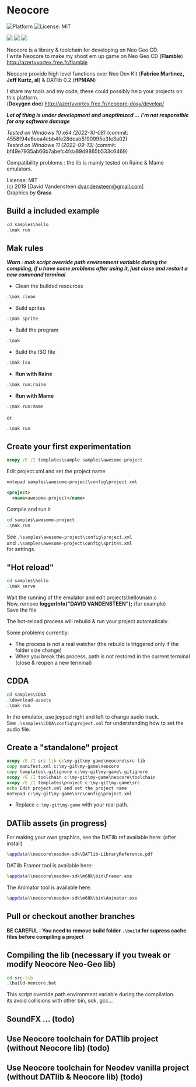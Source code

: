 # Neocore
![Platform](https://img.shields.io/badge/platform-%20%7C%20windows-lightgrey) ![License: MIT](https://img.shields.io/badge/License-MIT-green.svg)  
  
![](https://media.giphy.com/media/TLfbmyW3523z24WONz/giphy.gif) ![](https://media.giphy.com/media/iFUh5AEPD4XfvpsvJh/giphy.gif) ![](https://media.giphy.com/media/iJObJsdx6ud4zI7cS1/giphy.gif)

Neocore is a library &amp; toolchain for developing on Neo Geo CD.  
I write Neocore to make my shoot em up game on Neo Geo CD (**Flamble**) http://azertyvortex.free.fr/flamble  

Neocore provide high level functions over Neo Dev Kit (**Fabrice Martinez, Jeff Kurtz, al**) & DATlib 0.2 (**HPMAN**)  
  
I share my tools and my code, these could possibly help your projects on this platform.  
(**Doxygen doc**) http://azertyvortex.free.fr/neocore-doxy/develop/  
  
***Lot of thing is under development and unoptimized ...***
***I'm not responsible for any software damage***  
  
*Tested on Windows 10 x64 (2022-10-08)* (commit: 4558f94e6eea4cbb4fe28dcab5190995e3fe3a02)  
*Tested on Windows 11 (2022-09-13)* (commit: bf49e7935ab66b7abefc4fda89d9865b533c6469)
  
Compatibility problems : the lib is mainly tested on Raine & Mame emulators.    

License: MIT  
(c) 2019 [David Vandensteen <dvandensteen@gmail.com>]  
Graphics by **Grass**  
    
## Build a included example
```cmd
cd samples\hello
.\mak run
```
  
## Mak rules
___***Warn : mak script override path environment variable during the compiling, if u have some problems after using it, just close and restart a new command terminal***___

- Clean the builded resources
```cmd
.\mak clean
```
- Build sprites
```cmd
.\mak sprite
```
- Build the program
```cmd
.\mak
```
- Build the ISO file
```cmd
.\mak iso
```
- **Run with Raine**
```cmd
.\mak run:raine
```
- **Run with Mame**
```cmd
.\mak run:mame
```
or
```cmd
.\mak run
```
## Create your first experimentation
```cmd
xcopy /E /I templates\sample samples\awesome-project
```

Edit project.xml and set the project name  
```cmd
notepad samples\awesome-project\config\project.xml
```

```xml
<project>
  <name>awesome-project</name>
```

Compile and run it  

```cmd
cd samples\awesome-project
.\mak run
```

See `.\samples\awesome-project\config\project.xml`  
and `.\samples\awesome-project\config\sprites.xml`  
for settings.

## "Hot reload"
```cmd
cd samples\hello
.\mak serve
```
  
Wait the running of the emulator and edit projects\hello\main.c  
Now, remove **loggerInfo("DAVID VANDENSTEEN");** (for example)  
Save the file
  
The hot-reload process will rebuild & run your project automaticaly.
  
Some problems currently:  
* The process is not a real watcher (the rebuild is triggered only if the folder size change)  
* When you break this process, path is not restored in the current terminal (close & reopen a new terminal)  
    
## CDDA
``` cmd
cd samples\CDDA
.\download-assets
.\mak run
```
  
In the emulator, use joypad right and left to change audio track.  
See `.\samples\CDDA\config\project.xml` for understanding how to set the audio file.

## Create a "standalone" project

```cmd
xcopy /E /I src-lib c:\my-git\my-game\neocore\src-lib
copy manifest.xml c:\my-git\my-game\neocore
copy templates\.gitignore c:\my-git\my-game\.gitignore
xcopy /E /I toolchain c:\my-git\my-game\neocore\toolchain
xcopy /E /I templates\project c:\my-git\my-game\src
echo Edit project.xml and set the project name
notepad c:\my-git\my-game\src\config\project.xml
```
* Replace `c:\my-git\my-game` with your real path. 

## DATlib assets (in progress)
For making your own graphics, see the DATlib ref available here: (after install)  
```cmd
%appdata%\neocore\neodev-sdk\DATlib-LibraryReference.pdf
```
  
DATlib Framer tool is available here:  
```cmd
%appdata%\neocore\neodev-sdk\m68k\bin\Framer.exe
```
The Animator tool is available here:  
```cmd
%appdata%\neocore\neodev-sdk\m68k\bin\Animator.exe
```
  
## Pull or checkout another branches
**BE CAREFUL : You need to remove build folder `.\build` for supress cache files before compiling a project**  

## Compiling the lib (necessary if you tweak or modify Neocore Neo-Geo lib)
```cmd
cd src-lib
.\build-neocore.bat
```
This script override path environment variable during the compilation.  
its avoid collisions with other bin, sdk, gcc...  

## SoundFX ... (todo)
## Use Neocore toolchain for DATlib project (without Neocore lib) (todo)
## Use Neocore toolchain for Neodev vanilla project (without DATlib & Neocore lib) (todo)
